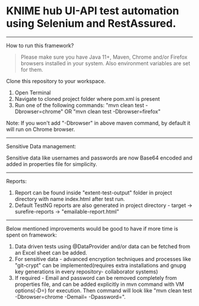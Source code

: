 # KNIME hub UI-API test automation using Selenium and RestAssured.

****************************************************************************

How to run this framework?
> Please make sure you have Java 11+, Maven, Chrome and/or Firefox browsers installed in your system. 
> Also environment variables are set for them.

Clone this repository to your workspace.
1. Open Terminal
2. Navigate to cloned project folder where pom.xml is present
3. Run one of the following commands: 
  "mvn clean test -Dbrowser=chrome"
   OR
  "mvn clean test -Dbrowser=firefox"
   
  Note: If you won't add "-Dbrowser" in above maven command, by default it will run on Chrome browser.

******************************************************************************

Sensitive Data management:

Sensitive data like usernames and passwords are now Base64 encoded and added in properties file for simplicity.

******************************************************************************

Reports:

1. Report can be found inside "extent-test-output" folder in project directory with name index.html after test run.
2. Default TestNG reports are also generated in project directory - target -> surefire-reports -> "emailable-report.html"


******************************************************************************

Below mentioned improvements would be good to have if more time is spent on framework:

1. Data driven tests using @DataProvider and/or data can be fetched from an Excel sheet can be added.
2. For sensitive data - advanced encryption techniques and processes like "git-crypt" can be implemented(requires extra installations and gnupg key generations in every repository- collaborator systems)
3. If required - Email and password can be removed completely from properties file, and can be added explicitly in mvn command with VM options(-D<key>=<value>) for execution. Then command will look like "mvn clean test -Dbrowser=chrome -Demail=<user-email> -Dpassword=<user-password>".
